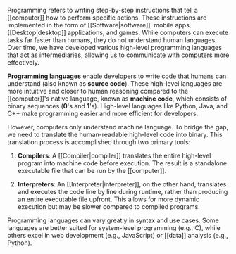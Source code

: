 Programming refers to writing step-by-step instructions that tell a [[computer]] how to perform specific actions. These instructions are implemented in the form of [[Software|software]], mobile apps, [[Desktop|desktop]] applications, and games. While computers can execute tasks far faster than humans, they do not understand human languages. Over time, we have developed various high-level programming languages that act as intermediaries, allowing us to communicate with computers more effectively.

**Programming languages** enable developers to write code that humans can understand (also known as **source code**). These high-level languages are more intuitive and closer to human reasoning compared to the [[computer]]'s native language, known as **machine code**, which consists of binary sequences (**0**'s and **1**'s). High-level languages like Python, Java, and C++ make programming easier and more efficient for developers.

However, computers only understand machine language. To bridge the gap, we need to translate the human-readable high-level code into binary. This translation process is accomplished through two primary tools:

1. **Compilers**: A [[Compiler|compiler]] translates the entire high-level program into machine code before execution. The result is a standalone executable file that can be run by the [[computer]].
   
2. **Interpreters**: An [[Interpreter|interpreter]], on the other hand, translates and executes the code line by line during runtime, rather than producing an entire executable file upfront. This allows for more dynamic execution but may be slower compared to compiled programs.

Programming languages can vary greatly in syntax and use cases. Some languages are better suited for system-level programming (e.g., C), while others excel in web development (e.g., JavaScript) or [[data]] analysis (e.g., Python).